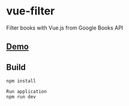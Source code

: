 # vue-filter

Filter books with Vue.js from Google Books API

## [Demo](http://jsbin.com/degeja)

## Build

```
npm install

Run application
npm run dev
```
